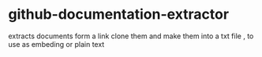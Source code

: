 # github-documentation-extractor
extracts documents form a link clone them and make them into a txt file , to use as embeding or plain text 

